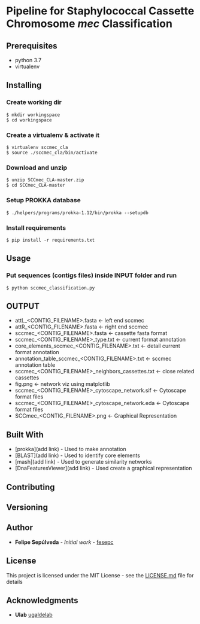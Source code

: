 # Pipeline for Staphylococcal Cassette Chromosome *mec* Classification 

## Prerequisites

* python 3.7
* virtualenv

## Installing

### Create working dir

```
$ mkdir workingspace
$ cd workingspace
```

### Create a virtualenv & activate it
```
$ virtualenv sccmec_cla
$ source ./sccmec_cla/bin/activate

```

### Download and unzip 
```
$ unzip SCCmec_CLA-master.zip
$ cd SCCmec_CLA-master

```
### Setup PROKKA database
```
$ ./helpers/programs/prokka-1.12/bin/prokka --setupdb

```
### Install requirements
```
$ pip install -r requirements.txt
```

## Usage
### Put sequences (contigs files) inside INPUT folder and run

```
$ python sccmec_classification.py
```

## OUTPUT

* attL_<CONTIG_FILENAME>.fasta <- left end sccmec
* attR_<CONTIG_FILENAME>.fasta <- right end sccmec
* sccmec_<CONTIG_FILENAME>.fasta <- cassette fasta format
* sccmec_<CONTIG_FILENAME>_type.txt <- current format annotation
* core_elements_sccmec_<CONTIG_FILENAME>.txt <- detail current format annotation
* annotation_table_sccmec_<CONTIG_FILENAME>.txt <- sccmec annotation table 
* sccmec_<CONTIG_FILENAME>_neighbors_cassettes.txt <- close related cassettes
* fig.png <- network viz using matplotlib
* sccmec_<CONTIG_FILENAME>_cytoscape_network.sif <- Cytoscape format files
* sccmec_<CONTIG_FILENAME>_cytoscape_network.eda <- Cytoscape format files
* SCCmec_<CONTIG_FILENAME>.png <- Graphical Representation 



## Built With

* [prokka](add link) - Used to make annotation
* [BLAST](add link) - Used to identify core elements
* [mash](add link) - Used to generate similarity networks
* [DnaFeaturesViewer](add link) - Used create a graphical representation

## Contributing

## Versioning

## Author

* **Felipe Sepúlveda** - *Initial work* - [fesepc](https://github.com/fesepc)

## License

This project is licensed under the MIT License - see the [LICENSE.md](LICENSE.md) file for details

## Acknowledgments

* **Ulab** [ugaldelab](https://github.com/ugaldelab) 

